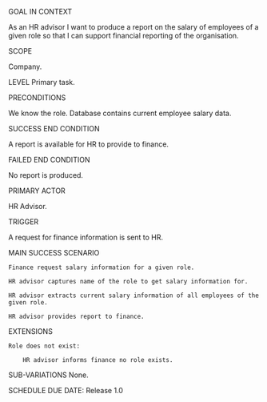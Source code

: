GOAL IN CONTEXT

As an HR advisor I want to produce a report on the salary of employees of a given role so that I can support financial reporting of the organisation.

SCOPE

Company.

LEVEL
Primary task.

PRECONDITIONS

We know the role. Database contains current employee salary data.

SUCCESS END CONDITION

A report is available for HR to provide to finance.

FAILED END CONDITION

No report is produced.

PRIMARY ACTOR

HR Advisor.

TRIGGER

A request for finance information is sent to HR.

MAIN SUCCESS SCENARIO

    Finance request salary information for a given role.
	
    HR advisor captures name of the role to get salary information for.
	
    HR advisor extracts current salary information of all employees of the given role.
	
    HR advisor provides report to finance.

EXTENSIONS

    Role does not exist:
	
        HR advisor informs finance no role exists.

SUB-VARIATIONS
None.

SCHEDULE
DUE DATE: Release 1.0
